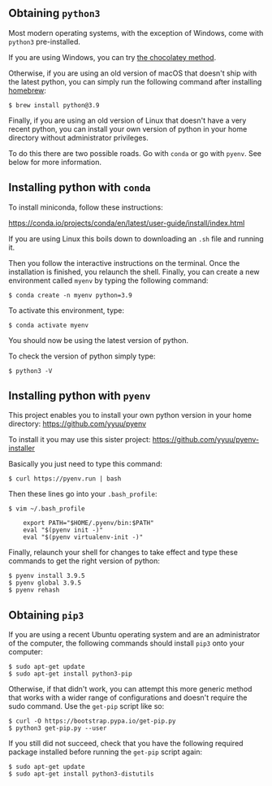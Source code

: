 ## Obtaining `python3`

Most modern operating systems, with the exception of Windows, come with `python3` pre-installed.

If you are using Windows, you can try [the chocolatey method](https://lmgtfy.com/?q=install+python3+on+windows+with+chocolatey).

Otherwise, if you are using an old version of macOS that doesn't ship with the latest python, you can simply run the following command after installing [homebrew](https://brew.sh/):

    $ brew install python@3.9

Finally, if you are using an old version of Linux that doesn't have a very recent python, you can install your own version of python in your home directory without administrator privileges.

To do this there are two possible roads. Go with `conda` or go with `pyenv`. See below for more information.


## Installing python with `conda`

To install miniconda, follow these instructions:

https://conda.io/projects/conda/en/latest/user-guide/install/index.html

If you are using Linux this boils down to downloading an `.sh` file and running it.

Then you follow the interactive instructions on the terminal. Once the installation is finished, you relaunch the shell. Finally, you can create a new environment called `myenv` by typing the following command:

    $ conda create -n myenv python=3.9

To activate this environment, type:

    $ conda activate myenv

You should now be using the latest version of python.

To check the version of python simply type:

    $ python3 -V


## Installing python with `pyenv`

This project enables you to install your own python version in your home directory: https://github.com/yyuu/pyenv

To install it you may use this sister project: https://github.com/yyuu/pyenv-installer

Basically you just need to type this command:

    $ curl https://pyenv.run | bash

Then these lines go into your ``.bash_profile``:

    $ vim ~/.bash_profile

        export PATH="$HOME/.pyenv/bin:$PATH"
        eval "$(pyenv init -)"
        eval "$(pyenv virtualenv-init -)"

Finally, relaunch your shell for changes to take effect and type these commands to get the right version of python:

    $ pyenv install 3.9.5
    $ pyenv global 3.9.5
    $ pyenv rehash


## Obtaining `pip3`

If you are using a recent Ubuntu operating system and are an administrator of the computer, the following commands should install `pip3` onto your computer:

    $ sudo apt-get update
    $ sudo apt-get install python3-pip

Otherwise, if that didn't work, you can attempt this more generic method that works with a wider range of configurations and doesn't require the sudo command. Use the `get-pip` script like so:

    $ curl -O https://bootstrap.pypa.io/get-pip.py
    $ python3 get-pip.py --user

If you still did not succeed, check that you have the following required package installed before running the `get-pip` script again:

    $ sudo apt-get update
    $ sudo apt-get install python3-distutils

